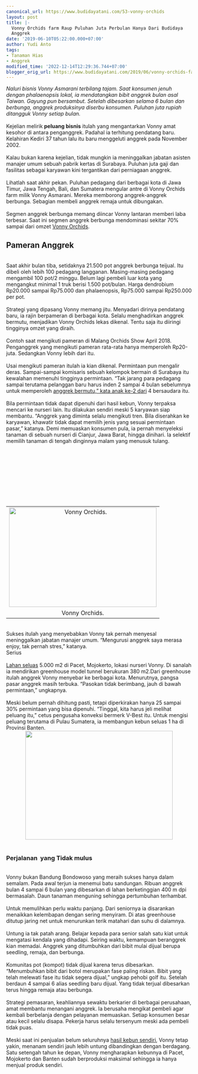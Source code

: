 ```yaml
---
canonical_url: https://www.budidayatani.com/53-vonny-orchids
layout: post
title: |-
  Vonny Orchids farm Raup Puluhan Juta Perbulan Hanya Dari Budidaya
  Anggrek
date: '2019-06-10T05:22:00.000+07:00'
author: Yudi Anto
tags:
- Tanaman Hias
- Anggrek
modified_time: '2022-12-14T12:29:36.744+07:00'
blogger_orig_url: https://www.budidayatani.com/2019/06/vonny-orchids-farm-raup-puluhan-juta.html
---
```


<i>Naluri bisnis Vonny Asmarani terbilang tajam. Saat konsumen jenuh dengan phalaenopsis lokal, ia mendatangkan bibit anggrek bulan asal Taiwan. Gayung pun bersambut. Setelah dibesarkan selama 6 bulan dan berbunga, anggrek produksinya diserbu konsumen. Puluhan juta rupiah ditangguk Vonny setiap bulan.</i><br/><br/>Kejelian melirik <b>peluang bisnis</b> itulah yang mengantarkan Vonny amat kesohor di antara penganggrek. Padahal ia terhitung pendatang baru. Kelahiran Kediri 37 tahun lalu itu baru menggeluti anggrek pada November 2002.<br/><br/>Kalau bukan karena kejelian, tidak mungkin ia meninggalkan jabatan asisten manajer umum sebuah pabrik kertas di Surabaya. Puluhan juta gaji dan fasilitas sebagai karyawan kini tergantikan dari perniagaan anggrek.<br/><br/>Lihatlah saat akhir pekan. Puluhan pedagang dari berbagai kota di Jawa Timur, Jawa Tengah, Bali, dan Sumatera mengular antre di Vonny Orchids farm milik Vonny Asmarani. Mereka memborong anggrek-anggrek berbunga. Sebagian membeli anggrek remaja untuk dibungakan.<br/><br/>Segmen anggrek berbunga memang diincar Vonny lantaran memberi laba terbesar. Saat ini segmen anggrek berbunga mendominasi sekitar 70% sampai dari omzet <a href="https://www.google.com/maps/place/Vonny+Orchids/@-7.6624015,112.5368643,15z/data=!4m5!3m4!1s0x0:0xaaf26fdee28a5cd3!8m2!3d-7.6624015!4d112.5368643" rel="nofollow">Vonny Orchids</a>.<br/><h2>Pameran Anggrek</h2><br/>Saat akhir bulan tiba, setidaknya 21.500 pot anggrek berbunga teijual. Itu dibeli oleh lebih 100 pedagang langganan. Masing-masing pedagang mengambil 100 pot/2 minggu. Belum lagi pembeli luar kota yang mengangkut minimal 1 truk berisi 1.500 pot/bulan. Harga dendrobium    Rp20.000 sampai Rp75.000 dan phalaenopsis, Rp75.000 sampai Rp250.000 per pot.<br/><br/>Strategi yang dipasang Vonny memang jitu. Menyadari dirinya pendatang baru, ia rajin berpameran di berbagai kota. Selalu menghadirkan anggrek bermutu, menjadikan Vonny Orchids lekas dikenal. Tentu saja itu diiringi tingginya omzet yang diraih.<br/><br/>Contoh saat mengikuti pameran di Malang Orchids Show April 2018. Penganggrek yang mengikuti pameran rata-rata hanya memperoleh Rp20-juta. Sedangkan Vonny lebih dari itu.<br/><br/>Usai mengikuti pameran itulah ia kian dikenal. Permintaan pun mengalir deras. Sampai-sampai komisaris sebuah kelompok bermain di Surabaya itu kewalahan memenuhi tingginya permintaan. “Tak jarang para pedagang sampai terutama pelanggan baru harus inden 2 sampai 4 bulan sebelumnya untuk memperoleh <a style="width: auto !important;" href="https://www.budidayatani.com/2019/07/oncidium-lidah-tiga-koleksi-hobiis.html" data-wpil-post-to-="data-wpil-post-to-">anggrek bermutu,” kata anak ke-2 dari</a> 4 bersaudara itu.<br/><br/>Bila permintaan tidak dapat dipenuhi dari hasil kebun, Vonny terpaksa mencari ke nurseri lain. Itu dilakukan sendiri meski 5 karyawan siap membantu. “Anggrek yang diminta selalu mengikuti tren. Bila diserahkan ke karyawan, khawatir tidak dapat memilih jenis yang sesuai permintaan pasar,” katanya. Demi memuaskan konsumen pula, ia pernah menyeleksi tanaman di sebuah nurseri di Cianjur, Jawa Barat, hingga dinihari. Ia selektif memilih tanaman di tengah dinginnya malam yang menusuk tulang.<br/><table style="margin-left: auto; margin-right: auto; text-align: center;" cellspacing="0" cellpadding="0" align="center"><br/><tbody><br/><tr><br/><td style="text-align: center;"><a style="margin-left: auto; margin-right: auto;" href="https://i2.wp.com/1.bp.blogspot.com/-C6N653KWWhc/XP0P_Jna52I/AAAAAAAABxs/niUJlsxyOpo4Q0rhea9roeWqSGpi4E5KwCEwYBhgL/s1600/Vonny%2BOrchids.jpg?ssl=1"><img title="" src="https://i0.wp.com/1.bp.blogspot.com/-C6N653KWWhc/XP0P_Jna52I/AAAAAAAABxs/niUJlsxyOpo4Q0rhea9roeWqSGpi4E5KwCEwYBhgL/s400/Vonny%2BOrchids.jpg?resize=400%2C270&amp;ssl=1" alt="Vonny Orchids." width="400" height="270" border="0" data-original-height="540" data-original-width="800" data-recalc-dims="1" /></a></td><br/></tr><br/><tr><br/><td style="text-align: center;">Vonny Orchids.</td><br/></tr><br/></tbody><br/></table><br/>Sukses itulah yang menyebabkan Vonny tak pernah menyesal meninggalkan jabatan manajer umum. “Mengurusi anggrek saya merasa enjoy, tak pernah stres,” katanya.<br/>Serius<br/><br/><a href="https://www.budidayatani.com/2019/06/raup-untung-jutaan-rupiah-lewat.html">Lahan seluas</a> 5.000 m2 di Pacet, Mojokerto, lokasi nurseri Vonny. Di sanalah ia mendirikan greenhouse model tunnel berukuran 380 m2.Dari greenhouse itulah anggrek Vonny menyebar ke berbagai kota. Menurutnya, pangsa pasar anggrek masih terbuka. “Pasokan tidak berimbang, jauh di bawah permintaan,” ungkapnya.<br/><br/>Meski belum pernah dihitung pasti, tetapi diperkirakan hanya 25 sampai 30% permintaan yang bisa dipenuhi. “Tinggal, kita harus jeli melihat peluang itu,” cetus pengusaha konveksi bermerk V-Best itu. Untuk mengisi peluang terutama di Pulau Sumatera, ia membangun kebun seluas 1 ha di Provinsi Banten.<br/><div style="clear: both; text-align: center;"><a style="margin-left: 1em; margin-right: 1em;" href="https://i2.wp.com/1.bp.blogspot.com/-DGD6JNO9rOA/XP0R452DGkI/AAAAAAAABx0/IROZlbdJhyUJDMcuBVzuzeD4TKj2AvNpgCLcBGAs/s1600/anggrek_800x592.jpg?ssl=1"><img src="https://i0.wp.com/1.bp.blogspot.com/-DGD6JNO9rOA/XP0R452DGkI/AAAAAAAABx0/IROZlbdJhyUJDMcuBVzuzeD4TKj2AvNpgCLcBGAs/s400/anggrek_800x592.jpg?resize=400%2C295&amp;ssl=1" width="400" height="295" border="0" data-original-height="592" data-original-width="800" data-recalc-dims="1" /></a></div><br/><h3>Perjalanan  yang Tidak mulus</h3><br/>Vonny bukan Bandung Bondowoso yang meraih sukses hanya dalam semalam. Pada awal terjun ia menemui batu sandungan. Ribuan anggrek bulan 4 sampai 6 bulan yang dibesarkan di lahan berketinggian 400 m dpi bermasalah. Daun tanaman menguning sehingga pertumbuhan terhambat.<br/><br/>Untuk memulihkan perlu waktu panjang. Dari seniornya ia disarankan menaikkan kelembapan dengan sering menyiram. Di atas greenhouse ditutup jaring net untuk menurunkan terik matahari dan suhu di dalamnya.<br/><br/>Untung ia tak patah arang. Belajar kepada para senior salah satu kiat untuk mengatasi kendala yang dihadapi. Seiring waktu, kemampuan beranggrek kian memadai. Anggrek yang ditumbuhkan dari bibit mulai dijual berupa seedling, remaja, dan berbunga.<br/><br/>Komunitas pot (kompot) tidak dijual karena terus dibesarkan. “Menumbuhkan bibit dari botol merupakan fase paling riskan. Bibit yang telah melewati fase itu tidak segera dijual,” ungkap pehobi golf itu. Setelah berdaun 4 sampai 6 alias seedling baru dijual. Yang tidak terjual dibesarkan terus hingga remaja atau berbunga.<br/><br/>Strategi pemasaran, keahliannya sewaktu berkarier di berbagai perusahaan, amat membantu menangani anggrek. Ia berusaha mengikat pembeli agar kembali berbelanja dengan pelayanan memuaskan. Setiap konsumen besar atau kecil selalu disapa. Pekerja harus selalu tersenyum meski ada pembeli tidak puas.<br/><br/>Meski saat ini penjualan belum seluruhnya <a href="https://www.budidayatani.com/raup-untung-jutaan-rupiah-lewat.html">hasil kebun sendiri</a>, Vonny tetap yakin, menanam sendiri jauh lebih untung dibandingkan dengan berdagang. Satu setengah tahun ke depan, Vonny mengharapkan kebunnya di Pacet, Mojokerto dan Banten sudah berproduksi maksimal sehingga ia hanya menjual produk sendiri.